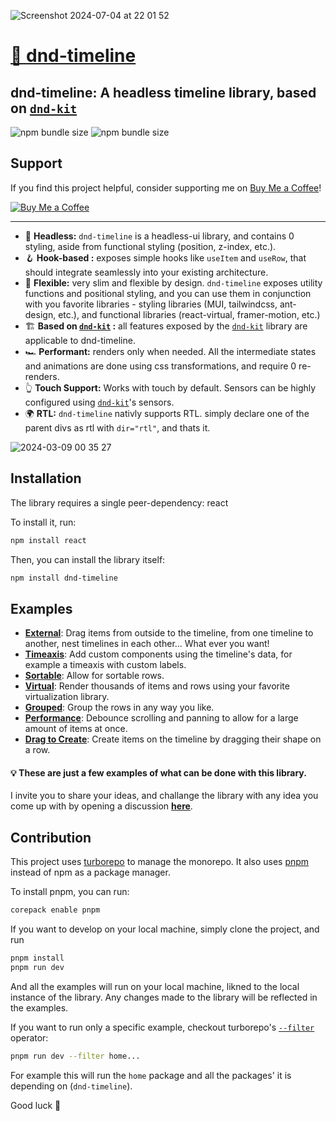 ![Screenshot 2024-07-04 at 22 01 52](https://github.com/samuelarbibe/dnd-timeline/assets/38098325/f3229bc4-c855-4b50-9ab2-9fd2ac37f0ca)

# [🎉 dnd-timeline](https://dnd-timeline.net)

## dnd-timeline: A headless timeline library, based on [`dnd-kit`](https://docs.dndkit.com/)

![npm bundle size](https://img.shields.io/bundlephobia/min/dnd-timeline)
![npm bundle size](https://img.shields.io/bundlephobia/minzip/dnd-timeline)

## Support

If you find this project helpful, consider supporting me on [Buy Me a Coffee](https://www.buymeacoffee.com/samuelarbibe)!

[![Buy Me a Coffee](https://img.shields.io/badge/-Buy%20Me%20a%20Coffee-ffdd00?style=for-the-badge&logo=buy-me-a-coffee&logoColor=black)](https://www.buymeacoffee.com/samuelarbibe)

---

- 🧠 **Headless:** `dnd-timeline` is a headless-ui library, and contains 0 styling, aside from functional styling (position, z-index, etc.).
- 🪝 **Hook-based :** exposes simple hooks like `useItem` and `useRow`, that should integrate seamlessly into your existing architecture.
- 🤺 **Flexible:** very slim and flexible by design. `dnd-timeline` exposes utility functions and positional styling, and you can use them in conjunction with you favorite libraries - styling libraries (MUI, tailwindcss, ant-design, etc.), and functional libraries (react-virtual, framer-motion, etc.)
- 🏗️ **Based on [`dnd-kit`](https://docs.dndkit.com/) :** all features exposed by the [`dnd-kit`](https://docs.dndkit.com/) library are applicable to dnd-timeline.
- 🏎️ **Performant:** renders only when needed. All the intermediate states and animations are done using css transformations, and require 0 re-renders.
- 👆 **Touch Support:** Works with touch by default. Sensors can be highly configured using [`dnd-kit`](https://docs.dndkit.com/)'s sensors.
- 🌍 **RTL:** `dnd-timeline` nativly supports RTL. simply declare one of the parent divs as rtl with `dir="rtl"`, and thats it.

![2024-03-09 00 35 27](https://github.com/samuelarbibe/dnd-timeline/assets/38098325/39e1e0c7-22ac-4286-8f35-58dc7380b7eb)

## Installation

The library requires a single peer-dependency: react

To install it, run:

```sh
npm install react
```

Then, you can install the library itself:

```sh
npm install dnd-timeline
```

## Examples

- [**External**](https://dnd-timeline-external.vercel.app/): Drag items from outside to the timeline, from one timeline to another, nest timelines in each other... What ever you want!
- [**Timeaxis**](https://dnd-timeline-timeaxis.vercel.app/): Add custom components using the timeline's data, for example a timeaxis with custom labels.
- [**Sortable**](https://dnd-timeline-sortable.vercel.app/): Allow for sortable rows.
- [**Virtual**](https://dnd-timeline-virtual.vercel.app/): Render thousands of items and rows using your favorite virtualization library.
- [**Grouped**](https://dnd-timeline-grouped.vercel.app/): Group the rows in any way you like.
- [**Performance**](https://dnd-timeline-performance.vercel.app): Debounce scrolling and panning to allow for a large amount of items at once.
- [**Drag to Create**](https://dnd-timeline-create.vercel.app/): Create items on the timeline by dragging their shape on a row.

#### 💡 These are just a few examples of what can be done with this library.

I invite you to share your ideas, and challange the library with any idea you come up with by opening a discussion [**here**](https://github.com/samuelarbibe/dnd-timeline/discussions/categories/ideas).

## Contribution

This project uses [turborepo](https://turbo.build/repo/docs) to manage the monorepo.
It also uses [pnpm](https://pnpm.io/) instead of npm as a package manager.

To install pnpm, you can run:

```sh
corepack enable pnpm
```

If you want to develop on your local machine, simply clone the project, and run

```sh
pnpm install
pnpm run dev
```

And all the examples will run on your local machine, likned to the local instance of the library.
Any changes made to the library will be reflected in the examples.

If you want to run only a specific example, checkout turborepo's [`--filter`](https://turbo.build/repo/docs/crafting-your-repository/running-tasks#using-filters) operator:

```sh
pnpm run dev --filter home...
```

For example this will run the `home` package and all the packages' it is depending on (`dnd-timeline`).

Good luck 🤞
